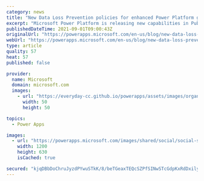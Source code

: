 ```yaml
---
category: news
title: "New Data Loss Prevention policies for enhanced Power Platform governance available for Public Preview"
excerpt: "Microsoft Power Platform is releasing new capabilities in Public Preview that allow for greater control and customization of your Power Platform data loss prevention (DLP) policies."
publishedDateTime: 2021-09-01T09:00:43Z
originalUrl: "https://powerapps.microsoft.com/en-us/blog/new-data-loss-prevention-policies-for-enhanced-power-platform-governance-available-for-public-preview/"
webUrl: "https://powerapps.microsoft.com/en-us/blog/new-data-loss-prevention-policies-for-enhanced-power-platform-governance-available-for-public-preview/"
type: article
quality: 57
heat: 57
published: false

provider:
  name: Microsoft
  domain: microsoft.com
  images:
    - url: "https://everyday-cc.github.io/powerapps/assets/images/organizations/microsoft.com-50x50.jpg"
      width: 50
      height: 50

topics:
  - Power Apps

images:
  - url: "https://powerapps.microsoft.com/images/shared/social/social-share-post-ignite.png"
    width: 1200
    height: 630
    isCached: true

secured: "kjqDBbDoChruJyzdPYwuSTkK/8/beTGeaxTEQcSZPfSINwSTcGdpKxRdDxily3vXD8UM+TR0navjI/5m9Cqcelr+xZ19C3qIEGY6UV2q+3qma5GqQKl79yuhF1h6YQIeS8AdsM67YRmtVYRg5R2N0CBe7t0NcWk00V7Mofavl7PstNlOTjUWrJMFMHrslJNqclDTpJMkNovNvzYcS668FPILsYHAu7bVIdUaN40Gp4ztsLlJltnERrVdU4iITT1oOWks8dPh2TBa0RZ91n+JpnC6hJXzzOsHs7Ikdw66NrvJpLxmmYq3MrGL/bVrb9gy5pagzqOwmhatgmCMA/L+v1saOJ+eF5hNCQ/9fOYJ0e0=;yG8u82Ru9rHDKaJSfYWxOA=="
---
```


